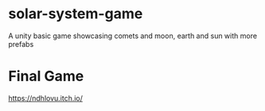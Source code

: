 # solar-system-game
A unity basic game showcasing comets and moon, earth and sun with more prefabs

# Final Game
https://ndhlovu.itch.io/




